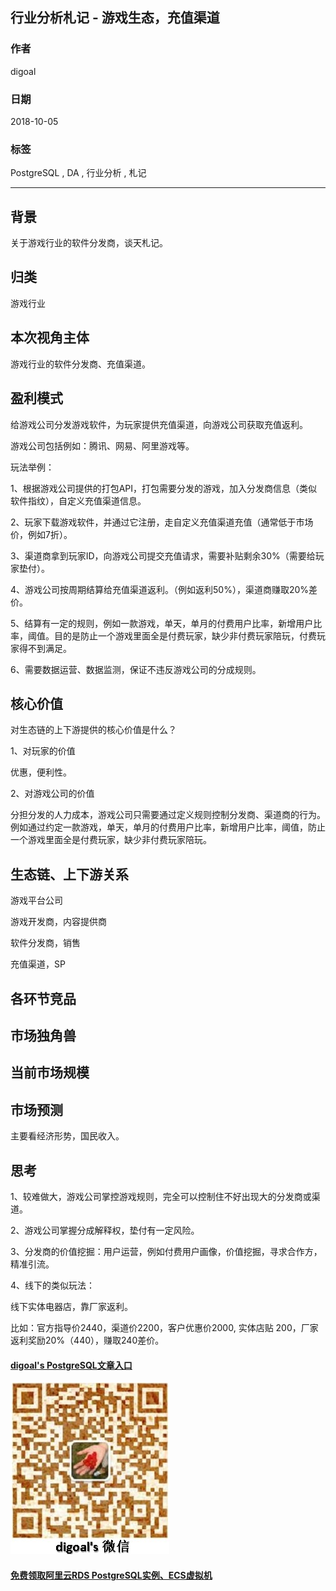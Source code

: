 ## 行业分析札记 - 游戏生态，充值渠道   
                                                                     
### 作者                                                                     
digoal                                                                     
                                                                     
### 日期                                                                     
2018-10-05                                                                   
                                                                     
### 标签                                                                     
PostgreSQL , DA , 行业分析 , 札记   
                                                                     
----                                                                     
                                                                     
## 背景   
关于游戏行业的软件分发商，谈天札记。  
  
## 归类  
游戏行业  
  
## 本次视角主体  
游戏行业的软件分发商、充值渠道。  
  
## 盈利模式  
给游戏公司分发游戏软件，为玩家提供充值渠道，向游戏公司获取充值返利。  
  
游戏公司包括例如：腾讯、网易、阿里游戏等。  
  
玩法举例：  
  
1、根据游戏公司提供的打包API，打包需要分发的游戏，加入分发商信息（类似软件指纹），自定义充值渠道信息。   
  
2、玩家下载游戏软件，并通过它注册，走自定义充值渠道充值（通常低于市场价，例如7折）。   
  
3、渠道商拿到玩家ID，向游戏公司提交充值请求，需要补贴剩余30%（需要给玩家垫付）。  
  
4、游戏公司按周期结算给充值渠道返利。（例如返利50%），渠道商赚取20%差价。  
  
5、结算有一定的规则，例如一款游戏，单天，单月的付费用户比率，新增用户比率，阈值。目的是防止一个游戏里面全是付费玩家，缺少非付费玩家陪玩，付费玩家得不到满足。  
  
6、需要数据运营、数据监测，保证不违反游戏公司的分成规则。  
  
## 核心价值  
对生态链的上下游提供的核心价值是什么？   
  
1、对玩家的价值  
  
优惠，便利性。  
  
2、对游戏公司的价值  
  
分担分发的人力成本，游戏公司只需要通过定义规则控制分发商、渠道商的行为。例如通过约定一款游戏，单天，单月的付费用户比率，新增用户比率，阈值，防止一个游戏里面全是付费玩家，缺少非付费玩家陪玩。  
  
## 生态链、上下游关系  
游戏平台公司  
  
游戏开发商，内容提供商  
  
软件分发商，销售  
  
充值渠道，SP   
  
## 各环节竞品  
  
## 市场独角兽  
  
## 当前市场规模  
  
## 市场预测  
主要看经济形势，国民收入。  
  
## 思考   
1、较难做大，游戏公司掌控游戏规则，完全可以控制住不好出现大的分发商或渠道。    
  
2、游戏公司掌握分成解释权，垫付有一定风险。    
  
3、分发商的价值挖掘：用户运营，例如付费用户画像，价值挖掘，寻求合作方，精准引流。    
  
4、线下的类似玩法：  
  
线下实体电器店，靠厂家返利。  
  
比如：官方指导价2440，渠道价2200，客户优惠价2000, 实体店贴 200，厂家返利奖励20%（440），赚取240差价。    
  
    
  
  
  
  
  
  
  
  
  
  
  
#### [digoal's PostgreSQL文章入口](https://github.com/digoal/blog/blob/master/README.md "22709685feb7cab07d30f30387f0a9ae")
  
  
![digoal's weixin](../pic/digoal_weixin.jpg "f7ad92eeba24523fd47a6e1a0e691b59")
  
  
  
  
  
  
  
  
#### [免费领取阿里云RDS PostgreSQL实例、ECS虚拟机](https://www.aliyun.com/database/postgresqlactivity "57258f76c37864c6e6d23383d05714ea")
  
